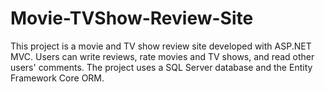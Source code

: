 # Movie-TVShow-Review-Site
 This project is a movie and TV show review site developed with ASP.NET MVC. Users can write reviews, rate movies and TV shows, and read other users' comments. The project uses a SQL Server database and the Entity Framework Core ORM.
